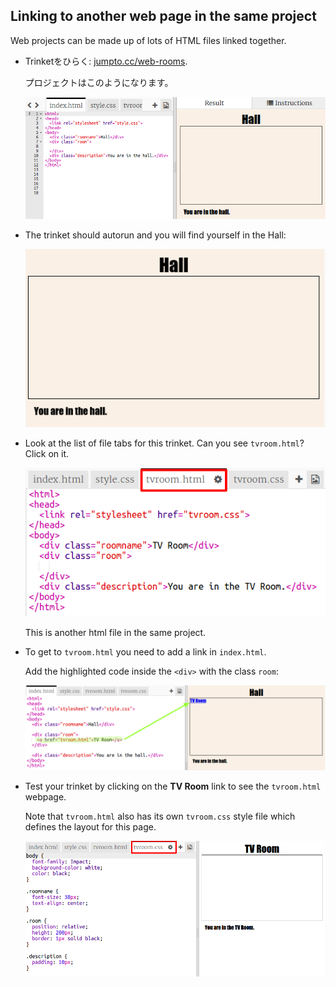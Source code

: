 ## Linking to another web page in the same project

Web projects can be made up of lots of HTML files linked together.

+ Trinketをひらく: <a href="http://jumpto.cc/web-rooms" target="_blank">jumpto.cc/web-rooms</a>.
    
    プロジェクトはこのようになります。
    
    ![スクリーンショット](images/rooms-starter.png)

+ The trinket should autorun and you will find yourself in the Hall:
    
    ![スクリーンショット](images/rooms-hall-start.png)

+ Look at the list of file tabs for this trinket. Can you see `tvroom.html`? Click on it.
    
    ![スクリーンショット](images/rooms-tvroom-html.png)
    
    This is another html file in the same project.

+ To get to `tvroom.html` you need to add a link in `index.html`.
    
    Add the highlighted code inside the `<div>` with the class `room`:
    
    ![スクリーンショット](images/rooms-link-tvroom.png)

+ Test your trinket by clicking on the **TV Room** link to see the `tvroom.html` webpage.
    
    Note that `tvroom.html` also has its own `tvroom.css` style file which defines the layout for this page.
    
    ![スクリーンショット](images/rooms-tvroom-unstyled.png)